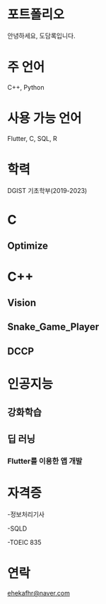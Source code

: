 # 포트폴리오
안녕하세요, 도담록입니다.

# 주 언어

C++, Python

# 사용 가능 언어

Flutter, C, SQL, R

# 학력

DGIST 기초학부(2019-2023)

# C

## Optimize

# C++

## Vision

## Snake_Game_Player

## DCCP

# 인공지능

## 강화학습

## 딥 러닝

### Flutter를 이용한 앱 개발

# 자격증

-정보처리기사

-SQLD

-TOEIC 835

# 연락
ehekafhr@naver.com
